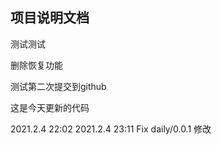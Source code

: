 ## 项目说明文档

测试测试

删除恢复功能

测试第二次提交到github

这是今天更新的代码

2021.2.4 22:02
2021.2.4 23:11
Fix daily/0.0.1 修改